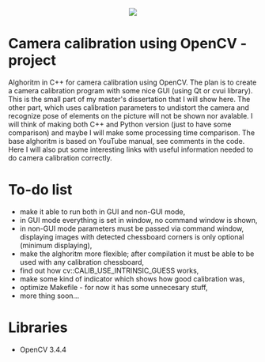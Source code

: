 <p align="center">
  <img src="https://cdn-images-1.medium.com/max/1600/1*Mu7_d3e1qPtW1e7EgsX7LQ.png">
</p>

# Camera calibration using OpenCV - project
Alghoritm in C++ for camera calibration using OpenCV. The plan is to create a camera calibration program with some nice GUI (using Qt or cvui library). This is the small part of my master's dissertation that I will show here. The other part, which uses calibration parameters to undistort the camera and recognize pose of elements on the picture will not be shown nor avalable.
I will think of making both C++ and Python version (just to have some comparison) and maybe I will make some processing time comparison.
The base alghoritm is based on YouTube manual, see comments in the code.
Here I will also put some interesting links with useful information needed to do camera calibration correctly.

# To-do list
- make it able to run both in GUI and non-GUI mode,
- in GUI mode everything is set in window, no command window is shown,
- in non-GUI mode parameters must be passed via command window, displaying images with detected chessboard corners is only optional (minimum displaying),
- make the alghoritm more flexible; after compilation it must be able to be used with any calibration chessboard,
- find out how cv::CALIB_USE_INTRINSIC_GUESS works,
- make some kind of indicator which shows how good calibration was,
- optimize Makefile - for now it has some unnecesary stuff,
- more thing soon...

# Libraries
- OpenCV 3.4.4
